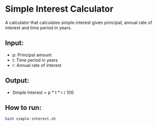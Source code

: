 # Simple Interest Calculator

A calculator that calculates simple interest given principal, annual rate of interest and time period in years.

## Input:
- p: Principal amount
- t: Time period in years
- r: Annual rate of interest

## Output:
- Simple Interest = p * t * r / 100

## How to run:
```bash
bash simple-interest.sh
